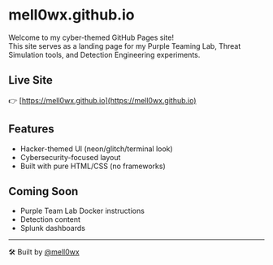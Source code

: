 # mell0wx.github.io

Welcome to my cyber-themed GitHub Pages site!  
This site serves as a landing page for my Purple Teaming Lab, Threat Simulation tools, and Detection Engineering experiments.

## Live Site
👉 [https://mell0wx.github.io](https://mell0wx.github.io)

## Features
- Hacker-themed UI (neon/glitch/terminal look)
- Cybersecurity-focused layout
- Built with pure HTML/CSS (no frameworks)

## Coming Soon
- Purple Team Lab Docker instructions
- Detection content
- Splunk dashboards

---

🛠️ Built by [@mell0wx](https://github.com/mell0wx)